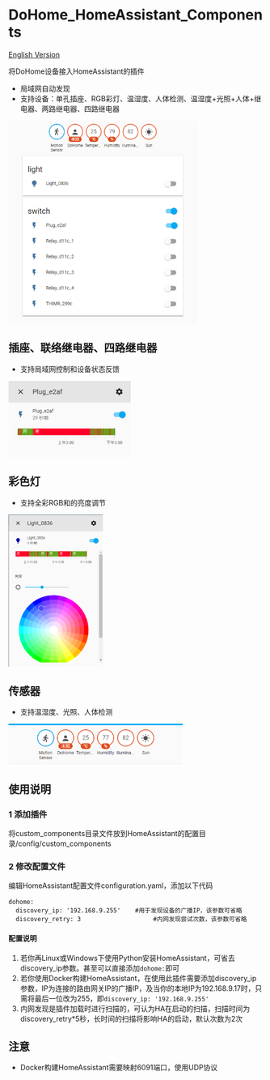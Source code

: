 # DoHome_HomeAssistant_Components
[English Version](./README_EN.md)  

将DoHome设备接入HomeAssistant的插件

* 局域网自动发现
* 支持设备：单孔插座、RGB彩灯、温湿度、人体检测、温湿度+光照+人体+继电器、两路继电器、四路继电器

<img src="./image/index.png" height="400"> 


## 插座、联络继电器、四路继电器
* 支持局域网控制和设备状态反馈    
<img src="./image/switch_control.png" height="150"> 

## 彩色灯
* 支持全彩RGB和的亮度调节    
<img src="./image/light_control.png" height="300"> 

## 传感器 
* 支持温湿度、光照、人体检测    
<img src="./image/sensor.png" height="80"> 

## 使用说明
### 1 添加插件
将custom_components目录文件放到HomeAssistant的配置目录/config/custom_components

### 2 修改配置文件
编辑HomeAssistant配置文件configuration.yaml，添加以下代码
```
dohome:
  discovery_ip: '192.168.9.255'    #用于发现设备的广播IP，该参数可省略
  discovery_retry: 3                    #内网发现尝试次数，该参数可省略
```
#### 配置说明
1. 若你再Linux或Windows下使用Python安装HomeAssistant，可省去discovery_ip参数。甚至可以直接添加`dohome:`即可
2. 若你使用Docker构建HomeAssistant，在使用此插件需要添加discovery_ip参数，IP为连接的路由网关IP的广播IP，及当你的本地IP为192.168.9.17时，只需将最后一位改为255，即`discovery_ip: '192.168.9.255'`
3. 内网发现是插件加载时进行扫描的，可认为HA在启动的扫描，扫描时间为discovery_retry*5秒，长时间的扫描将影响HA的启动，默认次数为2次

## 注意
* Docker构建HomeAssistant需要映射6091端口，使用UDP协议

